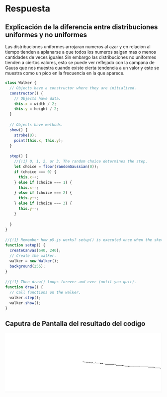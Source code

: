 # Respuesta

## Explicación de la diferencia entre distribuciones uniformes y no uniformes

Las distribuciones uniformes arrojaran numeros al azar y en relacion al tiempo tienden a aplanarse a que todos los numeros salgan mas o menos cantidades de veces iguales
Sin embargo las distribuciones no uniformes tienden a ciertos valores, esto se puede ver reflejado con la campana de Gauss que nos muestra cuando existe cierta tendencia a un valor y este se muestra como un pico en la frecuencia en la que aparece.

```js
class Walker {
  // Objects have a constructor where they are initialized.
  constructor() {
    // Objects have data.
    this.x = width / 2;
    this.y = height / 2;
  }

  // Objects have methods.
  show() {
    stroke(0);
    point(this.x, this.y);
  }

  step() {
    //{!1} 0, 1, 2, or 3. The random choice determines the step.
    let choice = floor(randomGaussian(0));
    if (choice === 0) {
      this.x++;
    } else if (choice === 1) {
      this.x--;
    } else if (choice === 2) {
      this.y++;
    } else if (choice === 3) {
      this.y--;
    }

  }
}

//{!1} Remember how p5.js works? setup() is executed once when the sketch starts.
function setup() {
  createCanvas(640, 240);
  // Create the walker.
  walker = new Walker();
  background(255);
}

//{!1} Then draw() loops forever and ever (until you quit).
function draw() {
  // Call functions on the walker.
  walker.step();
  walker.show();
}
```

## Caputra de Pantalla del resultado del codigo

![Ejes Diagonales](../../../../assets/Actividad04.png)
